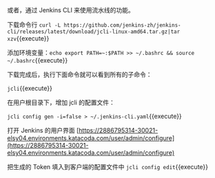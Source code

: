 或者，通过 Jenkins CLI 来使用流水线的功能。

下载命令行 `curl -L https://github.com/jenkins-zh/jenkins-cli/releases/latest/download/jcli-linux-amd64.tar.gz|tar xzv`{{execute}}

添加环境变量：`echo export PATH=~:$PATH >> ~/.bashrc && source ~/.bashrc`{{execute}}

下载完成后，执行下面命令就可以看到所有的子命令：

`jcli`{{execute}}

在用户根目录下，增加 jcli 的配置文件：

`jcli config gen -i=false > ~/.jenkins-cli.yaml`{{execute}}

打开 Jenkins 的用户界面 [https://2886795314-30021-elsy04.environments.katacoda.com/user/admin/configure](https://2886795314-30021-elsy04.environments.katacoda.com/user/admin/configure)

把生成的 Token 填入到客户端的配置文件中 `jcli config edit`{{execute}}

